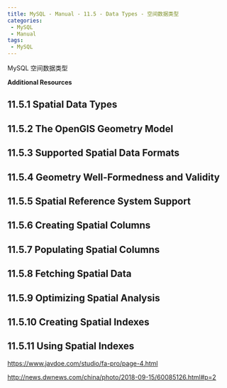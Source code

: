 ```yaml
---
title: MySQL - Manual - 11.5 - Data Types - 空间数据类型
categories: 
 - MySQL
 - Manual
tags: 
 - MySQL
---
```


MySQL 空间数据类型

<!--more-->


**Additional Resources**



## 11.5.1 Spatial Data Types




## 11.5.2 The OpenGIS Geometry Model




## 11.5.3 Supported Spatial Data Formats




## 11.5.4 Geometry Well-Formedness and Validity




## 11.5.5 Spatial Reference System Support




## 11.5.6 Creating Spatial Columns




## 11.5.7 Populating Spatial Columns




## 11.5.8 Fetching Spatial Data




## 11.5.9 Optimizing Spatial Analysis




## 11.5.10 Creating Spatial Indexes




## 11.5.11 Using Spatial Indexes


https://www.javdoe.com/studio/fa-pro/page-4.html

http://news.dwnews.com/china/photo/2018-09-15/60085126.html#p=2



